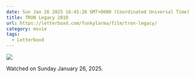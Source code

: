 ```yaml
---
date: Sun Jan 26 2025 16:45:26 GMT+0000 (Coordinated Universal Time)
title: TRON Legacy 2010
url: https://letterboxd.com/funkylarma/film/tron-legacy/
category: movie
tags:
  - Letterboxd
---
```


![](https://a.ltrbxd.com/resized/film-poster/3/8/9/5/7/38957-tron-legacy-0-600-0-900-crop.jpg?v=9452aea970)

Watched on Sunday January 26, 2025.

